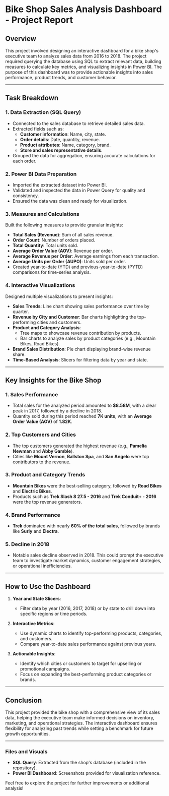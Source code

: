 # Bike Shop Sales Analysis Dashboard - Project Report

## Overview

This project involved designing an interactive dashboard for a bike shop's executive team to analyze sales data from 2016 to 2018. The project required querying the database using SQL to extract relevant data, building measures to calculate key metrics, and visualizing insights in Power BI. The purpose of this dashboard was to provide actionable insights into sales performance, product trends, and customer behavior.

---

## Task Breakdown

### 1. Data Extraction (SQL Query)
- Connected to the sales database to retrieve detailed sales data.
- Extracted fields such as:
  - **Customer information**: Name, city, state.
  - **Order details**: Date, quantity, revenue.
  - **Product attributes**: Name, category, brand.
  - **Store and sales representative details**.
- Grouped the data for aggregation, ensuring accurate calculations for each order.

### 2. Power BI Data Preparation
- Imported the extracted dataset into Power BI.
- Validated and inspected the data in Power Query for quality and consistency.
- Ensured the data was clean and ready for visualization.

### 3. Measures and Calculations
Built the following measures to provide granular insights:
- **Total Sales (Revenue)**: Sum of all sales revenue.
- **Order Count**: Number of orders placed.
- **Total Quantity**: Total units sold.
- **Average Order Value (AOV)**: Revenue per order.
- **Average Revenue per Order**: Average earnings from each transaction.
- **Average Units per Order (AUPO)**: Units sold per order.
- Created year-to-date (YTD) and previous-year-to-date (PYTD) comparisons for time-series analysis.

### 4. Interactive Visualizations
Designed multiple visualizations to present insights:
- **Sales Trends**: Line chart showing sales performance over time by quarter.
- **Revenue by City and Customer**: Bar charts highlighting the top-performing cities and customers.
- **Product and Category Analysis**:
  - Tree maps to showcase revenue contribution by products.
  - Bar charts to analyze sales by product categories (e.g., Mountain Bikes, Road Bikes).
- **Brand Sales Distribution**: Pie chart displaying brand-wise revenue share.
- **Time-Based Analysis**: Slicers for filtering data by year and state.

---

## Key Insights for the Bike Shop

### 1. Sales Performance
- Total sales for the analyzed period amounted to **$8.58M**, with a clear peak in 2017, followed by a decline in 2018.
- Quantity sold during this period reached **7K units**, with an **Average Order Value (AOV)** of **1.82K**.

### 2. Top Customers and Cities
- The top customers generated the highest revenue (e.g., **Pamelia Newman** and **Abby Gamble**).
- Cities like **Mount Vernon**, **Ballston Spa**, and **San Angelo** were top contributors to the revenue.

### 3. Product and Category Trends
- **Mountain Bikes** were the best-selling category, followed by **Road Bikes** and **Electric Bikes**.
- Products such as **Trek Slash 8 27.5 - 2016** and **Trek Conduit+ - 2016** were the top revenue generators.

### 4. Brand Performance
- **Trek** dominated with nearly **60% of the total sales**, followed by brands like **Surly** and **Electra**.

### 5. Decline in 2018
- Notable sales decline observed in 2018. This could prompt the executive team to investigate market dynamics, customer engagement strategies, or operational inefficiencies.

---

## How to Use the Dashboard

1. **Year and State Slicers**:
   - Filter data by year (2016, 2017, 2018) or by state to drill down into specific regions or time periods.

2. **Interactive Metrics**:
   - Use dynamic charts to identify top-performing products, categories, and customers.
   - Compare year-to-date sales performance against previous years.

3. **Actionable Insights**:
   - Identify which cities or customers to target for upselling or promotional campaigns.
   - Focus on expanding the best-performing product categories or brands.

---

## Conclusion

This project provided the bike shop with a comprehensive view of its sales data, helping the executive team make informed decisions on inventory, marketing, and operational strategies. The interactive dashboard ensures flexibility for analyzing past trends while setting a benchmark for future growth opportunities.

---

### Files and Visuals
- **SQL Query**: Extracted from the shop's database (included in the repository).
- **Power BI Dashboard**: Screenshots provided for visualization reference.

Feel free to explore the project for further improvements or additional analysis!
